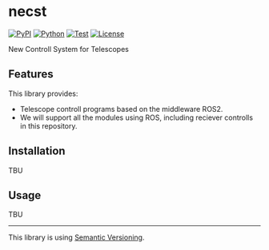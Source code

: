 # necst

[![PyPI](https://img.shields.io/pypi/v/necst.svg?label=PyPI&style=flat-square)](https://pypi.org/pypi/necst/)
[![Python](https://img.shields.io/pypi/pyversions/necst.svg?label=Python&color=yellow&style=flat-square)](https://pypi.org/pypi/necst/)
[![Test](https://img.shields.io/github/workflow/status/necst-telescope/necst/Test?logo=github&label=Test&style=flat-square)](https://github.com/necst-telescope/necst/actions)
[![License](https://img.shields.io/badge/license-MIT-blue.svg?label=License&style=flat-square)](LICENSE)

New Controll System for Telescopes

## Features

This library provides:
 - Telescope controll programs based on the middleware ROS2.
 - We will support all the modules using ROS, including reciever controlls in this repository.

## Installation

TBU

## Usage

TBU

---

This library is using [Semantic Versioning](https://semver.org).
